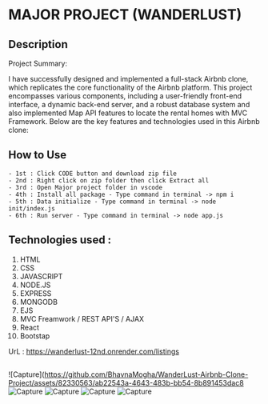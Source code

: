 # MAJOR PROJECT (WANDERLUST)

## Description
Project Summary:

I have successfully designed and implemented a full-stack Airbnb clone, which replicates the core functionality of the Airbnb platform. This project encompasses various components, including a user-friendly front-end interface, a dynamic back-end server, and a robust database system and also implemented Map API features to locate the rental homes with MVC Framework. Below are the key features and technologies used in this Airbnb clone:
### 

## How to Use
    - 1st : Click CODE button and download zip file
    - 2nd : Right click on zip folder then click Extract all 
    - 3rd : Open Major project folder in vscode 
    - 4th : Install all package - Type command in terminal -> npm i
    - 5th : Data initialize - Type command in terminal -> node init/index.js
    - 6th : Run server - Type command in terminal -> node app.js

## Technologies used :
   1. HTML
   2. CSS
   3. JAVASCRIPT
   4. NODE.JS
   5. EXPRESS
   6. MONGODB
   7. EJS
   8.  MVC Freamwork / REST API'S / AJAX
   9.  React
   10.  Bootstap

UrL  : https://wanderlust-12nd.onrender.com/listings
##

![Capture](https://github.com/BhavnaMogha/WanderLust-Airbnb-Clone-Project/assets/82330563/ab22543a-4643-483b-bb54-8b891453dac8
![Capture](https://github.com/BhavnaMogha/WanderLust-Airbnb-Clone-Project/assets/82330563/40f76848-e31a-4e4f-84ba-7afd637f819a)
![Capture](https://github.com/BhavnaMogha/WanderLust-Airbnb-Clone-Project/assets/82330563/ed8e0a14-5b08-492f-b640-67988a1c9afa)
![Capture](https://github.com/BhavnaMogha/WanderLust-Airbnb-Clone-Project/assets/82330563/6ac9f88e-2a39-4be6-a2c7-82b333b8a8c4)
![Capture](https://github.com/BhavnaMogha/WanderLust-Airbnb-Clone-Project/assets/82330563/b024444e-154d-4319-84ea-269d4d3bdfa2)

